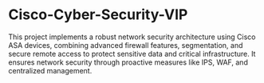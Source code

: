 # Cisco-Cyber-Security-VIP
This project implements a robust network security architecture using Cisco ASA devices, combining advanced firewall features, segmentation, and secure remote access to protect sensitive data and critical infrastructure. It ensures network security through proactive measures like IPS, WAF, and centralized management.
